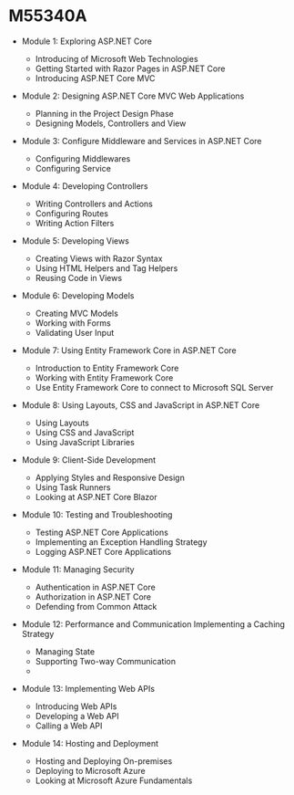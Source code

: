 # M55340A

- Module 1: Exploring ASP.NET Core
  - Introducing of Microsoft Web Technologies
  - Getting Started with Razor Pages in ASP.NET Core
  - Introducing ASP.NET Core MVC

- Module 2: Designing ASP.NET Core MVC Web Applications
  - Planning in the Project Design Phase
  - Designing Models, Controllers and View
  
- Module 3: Configure Middleware and Services in ASP.NET Core
  - Configuring Middlewares
  - Configuring Service
  
- Module 4: Developing Controllers
  - Writing Controllers and Actions
  - Configuring Routes
  - Writing Action Filters

- Module 5: Developing Views
  - Creating Views with Razor Syntax
  - Using HTML Helpers and Tag Helpers
  - Reusing Code in Views

- Module 6: Developing Models
  - Creating MVC Models
  - Working with Forms
  - Validating User Input

- Module 7: Using Entity Framework Core in ASP.NET Core
  - Introduction to Entity Framework Core
  - Working with Entity Framework Core
  - Use Entity Framework Core to connect to Microsoft SQL Server

- Module 8: Using Layouts, CSS and JavaScript in ASP.NET Core
  - Using Layouts
  - Using CSS and JavaScript
  - Using JavaScript Libraries

- Module 9: Client-Side Development
  - Applying Styles and Responsive Design
  - Using Task Runners
  - Looking at ASP.NET Core Blazor

- Module 10: Testing and Troubleshooting
  - Testing ASP.NET Core Applications
  - Implementing an Exception Handling Strategy
  - Logging ASP.NET Core Applications

- Module 11: Managing Security
  - Authentication in ASP.NET Core
  - Authorization in ASP.NET Core
  - Defending from Common Attack

- Module 12: Performance and Communication Implementing a Caching Strategy
  - Managing State
  - Supporting Two-way Communication
  - 
- Module 13: Implementing Web APIs
  - Introducing Web APIs
  - Developing a Web API
  - Calling a Web API

- Module 14: Hosting and Deployment
  - Hosting and Deploying On-premises
  - Deploying to Microsoft Azure
  - Looking at Microsoft Azure Fundamentals
  
